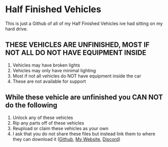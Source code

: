 # Half Finished Vehicles
 
This is just a Github of all of my Half Finished Vehicles ive had sitting on my hard drive. 

## THESE VEHICLES ARE UNFINISHED, MOST IF NOT ALL DO NOT HAVE EQUIPMENT INSIDE

1. Vehicles may have broken lights
2. Vehicles may only have minimal lighting
3. Most if not all vehicles do NOT have equipment inside the car
4. These are not available for support 

## While these vehicle are unfinished you CAN NOT do the following 

1. Unlock any of these vehicles
2. Rip any parts off of these vehicles
3. Reupload or claim these vehicles as your own
4. I ask that you do not share these files but instead link them to where they can download it ([Github](https://github.com/Officer-Pringle), [My Website](https://projekt-nightlight.com/), [Discord](https://discord.gg/BCJVeBQ))